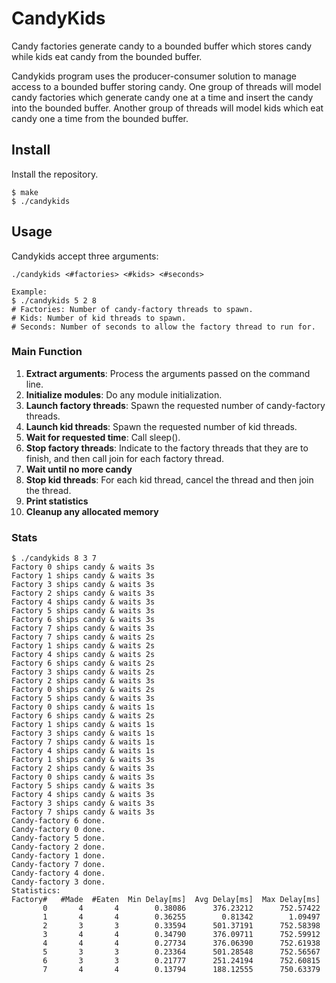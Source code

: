 # CandyKids

Candy factories generate candy to a bounded buffer which stores candy while kids eat candy from the bounded buffer.

Candykids program uses the producer-consumer solution to manage access to a bounded buffer storing candy. One group of threads will model candy factories which generate candy one at a time and insert the candy into the bounded buffer. Another group of threads will model kids which eat candy one a time from the bounded buffer.

## Install

Install the repository.

```shell
$ make
$ ./candykids
```

## Usage

Candykids accept three arguments:

```shell
./candykids <#factories> <#kids> <#seconds>

Example:
$ ./candykids 5 2 8
# Factories: Number of candy-factory threads to spawn.
# Kids: Number of kid threads to spawn.
# Seconds: Number of seconds to allow the factory thread to run for.
```

### Main Function

1. **Extract arguments**: Process the arguments passed on the command line.
2. **Initialize modules**: Do any module initialization.
3. **Launch factory threads**: Spawn the requested number of candy-factory threads.
4. **Launch kid threads**: Spawn the requested number of kid threads.
5. **Wait for requested time**: Call sleep().
6. **Stop factory threads**: Indicate to the factory threads that they are to finish, and then call join for each factory thread.
7. **Wait until no more candy**
8. **Stop kid threads**: For each kid thread, cancel the thread and then join the thread.
9. **Print statistics**
10. **Cleanup any allocated memory**

### Stats

```shell
$ ./candykids 8 3 7
Factory 0 ships candy & waits 3s
Factory 1 ships candy & waits 3s
Factory 3 ships candy & waits 3s
Factory 2 ships candy & waits 3s
Factory 4 ships candy & waits 3s
Factory 5 ships candy & waits 3s
Factory 6 ships candy & waits 3s
Factory 7 ships candy & waits 3s
Factory 7 ships candy & waits 2s
Factory 1 ships candy & waits 2s
Factory 4 ships candy & waits 2s
Factory 6 ships candy & waits 2s
Factory 3 ships candy & waits 2s
Factory 2 ships candy & waits 3s
Factory 0 ships candy & waits 2s
Factory 5 ships candy & waits 3s
Factory 0 ships candy & waits 1s
Factory 6 ships candy & waits 2s
Factory 1 ships candy & waits 1s
Factory 3 ships candy & waits 1s
Factory 7 ships candy & waits 1s
Factory 4 ships candy & waits 1s
Factory 1 ships candy & waits 3s
Factory 2 ships candy & waits 3s
Factory 0 ships candy & waits 3s
Factory 5 ships candy & waits 3s
Factory 4 ships candy & waits 3s
Factory 3 ships candy & waits 3s
Factory 7 ships candy & waits 3s
Candy-factory 6 done.
Candy-factory 0 done.
Candy-factory 5 done.
Candy-factory 2 done.
Candy-factory 1 done.
Candy-factory 7 done.
Candy-factory 4 done.
Candy-factory 3 done.
Statistics:
Factory#   #Made  #Eaten  Min Delay[ms]  Avg Delay[ms]  Max Delay[ms]
       0       4       4        0.38086      376.23212      752.57422
       1       4       4        0.36255        0.81342        1.09497
       2       3       3        0.33594      501.37191      752.58398
       3       4       4        0.34790      376.09711      752.59912
       4       4       4        0.27734      376.06390      752.61938
       5       3       3        0.23364      501.28548      752.56567
       6       3       3        0.21777      251.24194      752.60815
       7       4       4        0.13794      188.12555      750.63379
```





